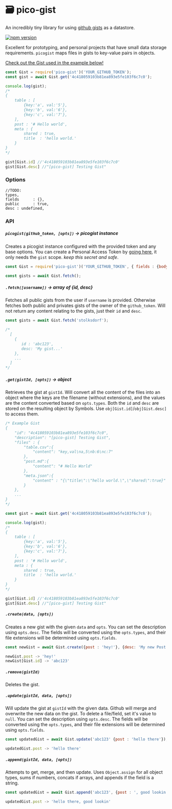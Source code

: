 # 🗃 pico-gist
An incredibly tiny library for using [github gists](https://gist.github.com/) as a datastore.

[![npm version](https://badge.fury.io/js/pico-gist.svg)](https://badge.fury.io/js/pico-gist)


Excellent for prototyping, and personal projects that have small data storage requirements. `picogist` maps files in gists to key-value pairs in objects.

[Check out the Gist used in the example below!](https://gist.github.com/stolksdorf/4c418059103b81ea893e5fe103f6c7c0)

```js
const Gist = require('pico-gist')('YOUR_GITHUB_TOKEN');
const gist = await Gist.get('4c418059103b81ea893e5fe103f6c7c0');

console.log(gist);
/*
{
	table : [
		{key:'a', val:'5'},
		{key:'b', val:'6'},
		{key:'c', val:'7'},
	],
	post : '# Hello world',
	meta : {
		shared : true,
		title  : 'hello world.'
	}
}
*/

gist[Gist.id] //'4c418059103b81ea893e5fe103f6c7c0'
gist[Gist.desc] //"[pico-gist] Testing Gist"
```




### Options
```
//TODO:
types,
fields      : {},
public      : true,
desc : undefined,
```


### API

##### `picogist(github_token, [opts])` -> picogist instance
Creates a picogist instance configured with the provided token and any base options. You can create a Personal Access Token by [going here](https://github.com/settings/tokens), it only needs the `gist` scope. _keep this secret and safe_.

```js
const Gist = require('pico-gist')('YOUR_GITHUB_TOKEN', { fields : {body : 'md'}});

const gists = await Gist.fetch();

```


##### `.fetch([username])` -> array of {id, desc}
Fetches all public gists from the user if `username` is provided. Otherwise fetches both public and privates gists of the owner of the `github_token`. Will not return any content relating to the gists, just their `id` and `desc`.

```js
const gists = await Gist.fetch('stolksdorf');

/*
  [
    {
       id : 'abc123',
       desc: 'My gist...'
    },
    ...
  ]
*/
```

##### `.get(gistId, [opts])` -> object
Retrieves the gist at `gistId`. Will convert all the content of the files into an object where the keys are the filename (without extensions), and the values are the content converted based on `opts.types`. Both the `id` and `desc` are stored on the resulting object by Symbols. Use `obj[Gist.id]`/`obj[Gist.desc]` to access them.

```js
/* Example Gist
{
	"id": "4c418059103b81ea893e5fe103f6c7c0",
	"description": "[pico-gist] Testing Gist",
	"files" : {
		"table.csv":{
			"content": "key,val\na,5\nb:6\nc:7"
		},
		"post.md":{
			"content": "# Hello World"
		},
		"meta.json":{
			"content" : "{\"title\":\"hello world.\",\"shared\":true}"
		}
	},
	...
}
*/

const gist = await Gist.get('4c418059103b81ea893e5fe103f6c7c0');

console.log(gist);
/*
{
	table : [
		{key:'a', val:'5'},
		{key:'b', val:'6'},
		{key:'c', val:'7'},
	],
	post : '# Hello world',
	meta : {
		shared : true,
		title  : 'hello world.'
	}
}
*/

gist[Gist.id] //'4c418059103b81ea893e5fe103f6c7c0'
gist[Gist.desc] //"[pico-gist] Testing Gist"
```



##### `.create(data, [opts])`
Creates a new gist with the given `data` and `opts`. You can set the description using `opts.desc`. The fields will be converted using the `opts.types`, and their file extensions will be determined using `opts.fields`.

```js
const newGist = await Gist.create({post : 'hey!'}, {desc: 'My new Post', fields:{post:'md'}});

newGist.post -> 'hey!'
newGist[Gist.id] -> 'abc123'
```

##### `.remove(gistId)`
Deletes the gist.


##### `.update(gistId, data, [opts])`
Will update the gist at `gistId` with the given data. Github will merge and overwrite the new data on the gist. To delete a file/field, set it's value to `null`. You can set the description using `opts.desc`. The fields will be converted using the `opts.types`, and their file extensions will be determined using `opts.fields`.

```js
const updatedGist = await Gist.update('abc123' {post : 'hello there'});

updatedGist.post -> 'hello there'
```


##### `.append(gistId, data, [opts])`
Attempts to get, merge, and then update. Uses `Object.assign` for all object types, sums if numbers, concats if arrays, and appends if the field is a string.

```js
const updatedGist = await Gist.append('abc123', {post : ', good lookin'});

updatedGist.post -> 'hello there, good lookin'
```


